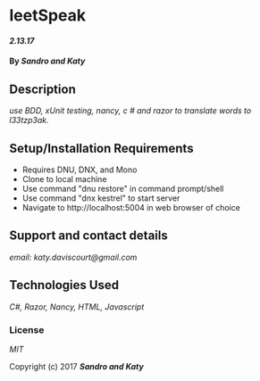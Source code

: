 # leetSpeak

#### _2.13.17_

#### By _**Sandro and Katy**_

## Description

_use BDD, xUnit testing, nancy, c # and razor to translate words to l33tzp3ak._

## Setup/Installation Requirements

* Requires DNU, DNX, and Mono
* Clone to local machine
* Use command "dnu restore" in command prompt/shell
* Use command "dnx kestrel" to start server
* Navigate to http://localhost:5004 in web browser of choice


## Support and contact details

_email: katy.daviscourt@gmail.com_

## Technologies Used

_C#, Razor, Nancy, HTML, Javascript_

### License

*MIT*

Copyright (c) 2017 **_Sandro and Katy_**
